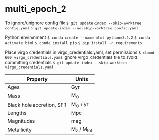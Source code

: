 # multi_epoch_2

To ignore/unignore config file
`$ git update-index --skip-worktree config.yaml`
`$ git update-index --no-skip-worktree config.yaml`

Python environment 
`$ conda create --name btml python=3.9.2`
`$ conda activate btml`
`$ conda install pip`
`$ pip install -r requirements`

Place virgo credentials in virgo_credentials.yaml, set permissions
`$ chmod 600 virgo_credentials.yaml`
Ignore virgo_credentials file to avoid committing credentials
`$ git update-index --skip-worktree virgo_credentials.yaml`

| Property                  | Units                            |
|---------------------------|----------------------------------|
| Ages                      | Gyr                              |
| Mass                      | M<sub>⊙</sub>                    |
| Black hole accretion, SFR | M<sub>⊙</sub> / yr               |
| Lengths                   | Mpc                              |
| Magnitudes                | mag                              |
| Metallicity               | M<sub>z</sub> / M<sub>tot</sub>  |


